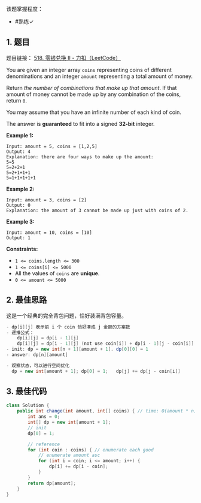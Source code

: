
该题掌握程度：
- #熟练✓

## 1. 题目
题目链接： [518. 零钱兑换 II - 力扣（LeetCode）](https://leetcode.cn/problems/coin-change-ii/?envType=problem-list-v2&envId=dynamic-programming)


You are given an integer array `coins` representing coins of different denominations and an integer `amount` representing a total amount of money.

Return *the number of combinations that make up that amount*. If that amount of money cannot be made up by any combination of the coins, return `0`.

You may assume that you have an infinite number of each kind of coin.

The answer is **guaranteed** to fit into a signed **32-bit** integer.

 

**Example 1:**

```
Input: amount = 5, coins = [1,2,5]
Output: 4
Explanation: there are four ways to make up the amount:
5=5
5=2+2+1
5=2+1+1+1
5=1+1+1+1+1
```

**Example 2:**

```
Input: amount = 3, coins = [2]
Output: 0
Explanation: the amount of 3 cannot be made up just with coins of 2.
```

**Example 3:**

```
Input: amount = 10, coins = [10]
Output: 1
```
 

**Constraints:**

- `1 <= coins.length <= 300`
- `1 <= coins[i] <= 5000`
- All the values of `coins` are **unique**.
- `0 <= amount <= 5000`

## 2. 最佳思路

这是一个经典的完全背包问题，恰好装满背包容量。

```java
- dp[i][j] 表示前 i 个 coin 恰好凑成 j 金额的方案数
- 递推公式：
	dp[i][j] = dp[i - 1][j]                                              if j < coin[i]
	dp[i][j] = dp[i - 1][j] (not use coin[i]) + dp[i - 1][j - coin[i]]   if j >= coin[i]
- init: dp = new int[n + 1][amount + 1]. dp[0][0] = 1
- answer: dp[n][amount]

- 观察状态，可以进行空间优化 
  dp = new int[amount + 1]; dp[0] = 1;   dp[j] += dp[j - coin[i]]
```

## 3. 最佳代码

```java
class Solution {
    public int change(int amount, int[] coins) { // time: O(amount * n), space: O(amount)
        int ans = 0;
        int[] dp = new int[amount + 1];
        // init
        dp[0] = 1;

        // reference
        for (int coin : coins) { // enumerate each good
            // enumerate amount asc
            for (int i = coin; i <= amount; i++) {
                dp[i] += dp[i - coin];
            }
        }
        return dp[amount];
    }
}
```

